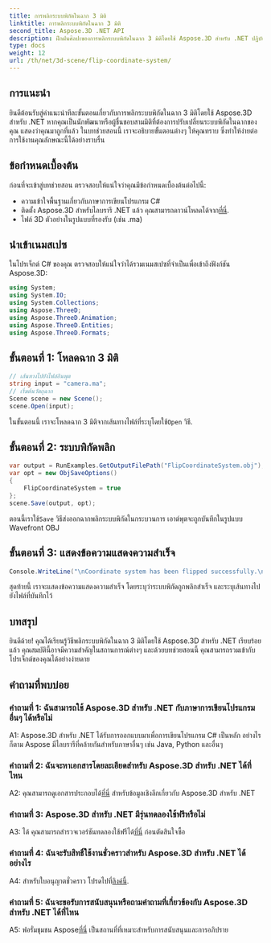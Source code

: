 ```yaml
---
title: การพลิกระบบพิกัดในฉาก 3 มิติ
linktitle: การพลิกระบบพิกัดในฉาก 3 มิติ
second_title: Aspose.3D .NET API
description: ฝึกฝนศิลปะของการพลิกระบบพิกัดในฉาก 3 มิติโดยใช้ Aspose.3D สำหรับ .NET ปฏิบัติตามคำแนะนำทีละขั้นตอนของเราเพื่อการใช้งานที่ราบรื่น
type: docs
weight: 12
url: /th/net/3d-scene/flip-coordinate-system/
---
```

## การแนะนำ

ยินดีต้อนรับสู่คำแนะนำทีละขั้นตอนเกี่ยวกับการพลิกระบบพิกัดในฉาก 3 มิติโดยใช้ Aspose.3D สำหรับ .NET หากคุณเป็นนักพัฒนาหรือผู้ชื่นชอบสามมิติที่ต้องการปรับเปลี่ยนระบบพิกัดในฉากของคุณ แสดงว่าคุณมาถูกที่แล้ว ในบทช่วยสอนนี้ เราจะอธิบายขั้นตอนต่างๆ ให้คุณทราบ ซึ่งทำให้ง่ายต่อการใช้งานคุณลักษณะนี้ได้อย่างราบรื่น

## ข้อกำหนดเบื้องต้น

ก่อนที่จะเข้าสู่บทช่วยสอน ตรวจสอบให้แน่ใจว่าคุณมีข้อกำหนดเบื้องต้นต่อไปนี้:

- ความเข้าใจพื้นฐานเกี่ยวกับภาษาการเขียนโปรแกรม C#
-  ติดตั้ง Aspose.3D สำหรับไลบรารี .NET แล้ว คุณสามารถดาวน์โหลดได้จาก[ที่นี่](https://releases.aspose.com/3d/net/).
- ไฟล์ 3D ตัวอย่างในรูปแบบที่รองรับ (เช่น .ma)

## นำเข้าเนมสเปซ

ในโปรเจ็กต์ C# ของคุณ ตรวจสอบให้แน่ใจว่าได้รวมเนมสเปซที่จำเป็นเพื่อเข้าถึงฟังก์ชัน Aspose.3D:

```csharp
using System;
using System.IO;
using System.Collections;
using Aspose.ThreeD;
using Aspose.ThreeD.Animation;
using Aspose.ThreeD.Entities;
using Aspose.ThreeD.Formats;
```

## ขั้นตอนที่ 1: โหลดฉาก 3 มิติ

```csharp
// เส้นทางไปยังไฟล์อินพุต
string input = "camera.ma";
// เริ่มต้นวัตถุฉาก
Scene scene = new Scene();
scene.Open(input);
```

 ในขั้นตอนนี้ เราจะโหลดฉาก 3 มิติจากเส้นทางไฟล์ที่ระบุโดยใช้`Open` วิธี.

## ขั้นตอนที่ 2: ระบบพิกัดพลิก

```csharp
var output = RunExamples.GetOutputFilePath("FlipCoordinateSystem.obj");
var opt = new ObjSaveOptions()
{
    FlipCoordinateSystem = true
};
scene.Save(output, opt);
```

 ตอนนี้เราใช้`Save` วิธีส่งออกฉากพลิกระบบพิกัดในกระบวนการ เอาต์พุตจะถูกบันทึกในรูปแบบ Wavefront OBJ

## ขั้นตอนที่ 3: แสดงข้อความแสดงความสำเร็จ

```csharp
Console.WriteLine("\nCoordinate system has been flipped successfully.\nFile saved at " + output);
```

สุดท้ายนี้ เราจะแสดงข้อความแสดงความสำเร็จ โดยระบุว่าระบบพิกัดถูกพลิกสำเร็จ และระบุเส้นทางไปยังไฟล์ที่บันทึกไว้

## บทสรุป

ยินดีด้วย! คุณได้เรียนรู้วิธีพลิกระบบพิกัดในฉาก 3 มิติโดยใช้ Aspose.3D สำหรับ .NET เรียบร้อยแล้ว คุณสมบัตินี้อาจมีความสำคัญในสถานการณ์ต่างๆ และด้วยบทช่วยสอนนี้ คุณสามารถรวมเข้ากับโปรเจ็กต์ของคุณได้อย่างง่ายดาย

## คำถามที่พบบ่อย

### คำถามที่ 1: ฉันสามารถใช้ Aspose.3D สำหรับ .NET กับภาษาการเขียนโปรแกรมอื่นๆ ได้หรือไม่

A1: Aspose.3D สำหรับ .NET ได้รับการออกแบบมาเพื่อการเขียนโปรแกรม C# เป็นหลัก อย่างไรก็ตาม Aspose มีไลบรารีที่คล้ายกันสำหรับภาษาอื่นๆ เช่น Java, Python และอื่นๆ

### คำถามที่ 2: ฉันจะหาเอกสารโดยละเอียดสำหรับ Aspose.3D สำหรับ .NET ได้ที่ไหน

 A2: คุณสามารถดูเอกสารประกอบได้[ที่นี่](https://reference.aspose.com/3d/net/) สำหรับข้อมูลเชิงลึกเกี่ยวกับ Aspose.3D สำหรับ .NET

### คำถามที่ 3: Aspose.3D สำหรับ .NET มีรุ่นทดลองใช้ฟรีหรือไม่

 A3: ได้ คุณสามารถสำรวจเวอร์ชันทดลองใช้ฟรีได้[ที่นี่](https://releases.aspose.com/) ก่อนตัดสินใจซื้อ

### คำถามที่ 4: ฉันจะรับสิทธิ์ใช้งานชั่วคราวสำหรับ Aspose.3D สำหรับ .NET ได้อย่างไร

 A4: สำหรับใบอนุญาตชั่วคราว โปรดไปที่[ลิงค์นี้](https://purchase.aspose.com/temporary-license/).

### คำถามที่ 5: ฉันจะขอรับการสนับสนุนหรือถามคำถามที่เกี่ยวข้องกับ Aspose.3D สำหรับ .NET ได้ที่ไหน

 A5: ฟอรั่มชุมชน Aspose[ที่นี่](https://forum.aspose.com/c/3d/18) เป็นสถานที่ที่เหมาะสำหรับการสนับสนุนและการอภิปราย